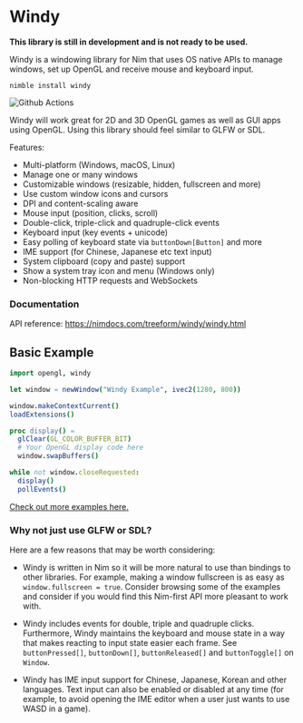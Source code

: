 # Windy

**This library is still in development and is not ready to be used.**

Windy is a windowing library for Nim that uses OS native APIs to manage windows, set up OpenGL and receive mouse and keyboard input.

`nimble install windy`

![Github Actions](https://github.com/treeform/windy/workflows/Github%20Actions/badge.svg)

Windy will work great for 2D and 3D OpenGL games as well as GUI apps using OpenGL. Using this library should feel similar to GLFW or SDL.

Features:
* Multi-platform (Windows, macOS, Linux)
* Manage one or many windows
* Customizable windows (resizable, hidden, fullscreen and more)
* Use custom window icons and cursors
* DPI and content-scaling aware
* Mouse input (position, clicks, scroll)
* Double-click, triple-click and quadruple-click events
* Keyboard input (key events + unicode)
* Easy polling of keyboard state via `buttonDown[Button]` and more
* IME support (for Chinese, Japanese etc text input)
* System clipboard (copy and paste) support
* Show a system tray icon and menu (Windows only)
* Non-blocking HTTP requests and WebSockets

### Documentation

API reference: https://nimdocs.com/treeform/windy/windy.html

## Basic Example

```nim
import opengl, windy

let window = newWindow("Windy Example", ivec2(1280, 800))

window.makeContextCurrent()
loadExtensions()

proc display() =
  glClear(GL_COLOR_BUFFER_BIT)
  # Your OpenGL display code here
  window.swapBuffers()

while not window.closeRequested:
  display()
  pollEvents()
```

[Check out more examples here.](https://github.com/treeform/windy/tree/master/examples)


### Why not just use GLFW or SDL?

Here are a few reasons that may be worth considering:

* Windy is written in Nim so it will be more natural to use than bindings to other libraries. For example, making a window fullscreen is as easy as `window.fullscreen = true`. Consider browsing some of the examples and consider if you would find this Nim-first API more pleasant to work with.

* Windy includes events for double, triple and quadruple clicks. Furthermore, Windy maintains the keyboard and mouse state in a way that makes reacting to input state easier each frame. See `buttonPressed[]`, `buttonDown[]`, `buttonReleased[]` and `buttonToggle[]` on `Window`.

* Windy has IME input support for Chinese, Japanese, Korean and other languages. Text input can also be enabled or disabled at any time (for example, to avoid opening the IME editor when a user just wants to use WASD in a game).
